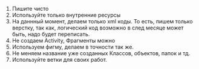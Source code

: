1. Пишите чисто
2. Используйте только внутренние ресурсы
3. На даннный момент, делаем только xml коды. То есть, пишем только верстку, так как, логический код возможно в след месяце может быть, надо будет переписать.
4. Не создаем Activity, Фрагменты можно
5. Используем фигму, делаем в точности так же.
6. Не меняем название уже созданных Классов, объектов, папок и тд.
7. Используйте ветки для своих работ.
